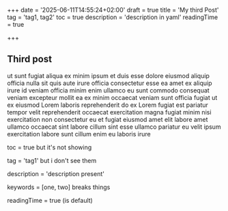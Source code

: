 +++
date = '2025-06-11T14:55:24+02:00'
draft = true
title = 'My third Post'
tag = 'tag1, tag2'
toc = true
description = 'description in yaml'
readingTime = true

+++
## Third post

ut sunt fugiat aliqua ex minim ipsum et duis esse dolore eiusmod aliquip officia nulla sit quis aute irure officia consectetur esse ea amet ex aliquip irure id veniam officia minim enim ullamco eu sunt commodo consequat veniam excepteur mollit ea ex minim occaecat veniam sunt officia fugiat ut ex eiusmod Lorem laboris reprehenderit do ex Lorem fugiat est pariatur tempor velit reprehenderit occaecat exercitation magna fugiat minim nisi exercitation non consectetur eu et fugiat eiusmod amet elit labore amet ullamco occaecat sint labore cillum sint esse ullamco pariatur eu velit ipsum exercitation labore sunt cillum enim eu laboris irure

toc = true  but it's not showing

tag = 'tag1' but i don't see them

description = 'description present'

keywords = [one, two] breaks things

readingTime = true (is default)
